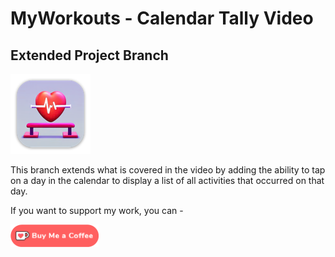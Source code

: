 # MyWorkouts - Calendar Tally Video

## Extended Project Branch

![mac128](Images/mac128.png)

This branch extends what is covered in the video by adding the ability to tap on a day in the calendar to display a list of all activities that occurred on that day.

If you want to support my work, you can - </br>

<a href='https://ko-fi.com/Z8Z22WRVG' target='_blank'><img height='36' style='border:0px;height:36px;' src='Images/kofi3.png' border='0' alt='Buy Me a Coffee at ko-fi.com' /></a>

